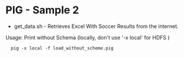 PIG - Sample 2
==============
* get_data.sh - Retrieves Excel With Soccer Results from the internet.

Usage: Print without Schema (locally, don't use '-x local' for HDFS )

      pig -x local -f load_without_scheme.pig 	

